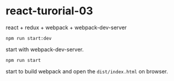 # react-turorial-03

react + redux + webpack + webpack-dev-server

`npm run start:dev` 

start with webpack-dev-server.

`npm run start`

start to build webpack and open the `dist/index.html` on browser.


